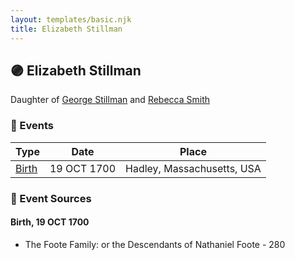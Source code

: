 ```yaml
---
layout: templates/basic.njk
title: Elizabeth Stillman
---
```

## 🟣 Elizabeth Stillman

Daughter of [George Stillman](/people/6/67040632) and [Rebecca Smith](/people/7/76162584)

### 📆 Events

Type | Date | Place
------ | ------ | ------
[Birth](#event-aba6dd90-a059-435d-a868-77566cd6a301) | 19 OCT 1700 | Hadley, Massachusetts, USA

### 📰 Event Sources

#### <a id="event-aba6dd90-a059-435d-a868-77566cd6a301"></a> Birth, 19 OCT 1700
* The Foote Family: or the Descendants of Nathaniel Foote  - 280